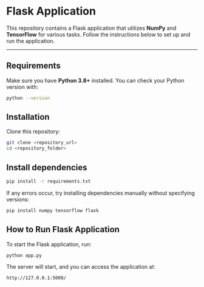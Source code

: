 # Flask Application

This repository contains a Flask application that utilizes **NumPy** and **TensorFlow** for various tasks. Follow the instructions below to set up and run the application.

---

## Requirements
Make sure you have **Python 3.8+** installed. You can check your Python version with:
```bash
python --version
```

## Installation
Clone this repository:

```bash
git clone <repository_url>
cd <repository_folder>
``` 
## Install dependencies
``` bash
pip install -r requirements.txt
```
If any errors occur, try installing dependencies manually without specifying versions:

``` bash
pip install numpy tensorflow flask
```

## How to Run Flask Application
To start the Flask application, run:

``` bash
python app.py
```

The server will start, and you can access the application at:
``` bash
http://127.0.0.1:5000/
```


